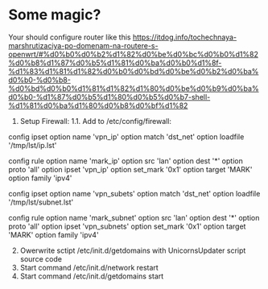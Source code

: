 # Some magic?

Your should configure router like this https://itdog.info/tochechnaya-marshrutizaciya-po-domenam-na-routere-s-openwrt/#%d0%b0%d0%b2%d1%82%d0%be%d0%bc%d0%b0%d1%82%d0%b8%d1%87%d0%b5%d1%81%d0%ba%d0%b0%d1%8f-%d1%83%d1%81%d1%82%d0%b0%d0%bd%d0%be%d0%b2%d0%ba%d0%b0-%d0%b8-%d0%bd%d0%b0%d1%81%d1%82%d1%80%d0%be%d0%b9%d0%ba%d0%b0-%d1%87%d0%b5%d1%80%d0%b5%d0%b7-shell-%d1%81%d0%ba%d1%80%d0%b8%d0%bf%d1%82

1. Setup Firewall:
1.1. Add to /etc/config/firewall:

config ipset
        option name 'vpn_ip'
        option match 'dst_net'
        option loadfile '/tmp/lst/ip.lst'

config rule
        option name 'mark_ip'
        option src 'lan'
        option dest '*'
        option proto 'all'
        option ipset 'vpn_ip'
        option set_mark '0x1'
        option target 'MARK'
        option family 'ipv4'

config ipset
        option name 'vpn_subets'
        option match 'dst_net'
        option loadfile '/tmp/lst/subnet.lst'


config rule
        option name 'mark_subnet'
        option src 'lan'
        option dest '*'
        option proto 'all'
        option ipset 'vpn_subnets'
        option set_mark '0x1'
        option target 'MARK'
        option family 'ipv4'


2. Owerwrite sctipt /etc/init.d/getdomains with UnicornsUpdater script source code
3. Start command /etc/init.d/network restart
4. Start command /etc/init.d/getdomains start


